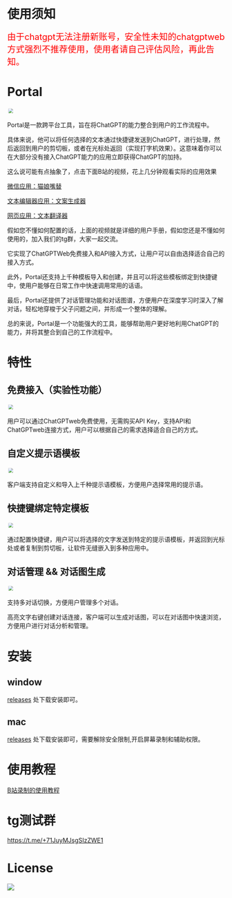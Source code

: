 # 使用须知

<span style="font-size:20px;color:red;">由于chatgpt无法注册新账号，安全性未知的chatgptweb方式强烈不推荐使用，使用者请自己评估风险，再此告知。</span>
# Portal
<img src="https://raw.githubusercontent.com/lxfater/Portal/main/screenshot/Shot8.png" style="transform:scale(0.7)" >


Portal是一款跨平台工具，旨在将ChatGPT的能力整合到用户的工作流程中。

具体来说，他可以将任何选择的文本通过快捷键发送到ChatGPT，进行处理，然后返回到用户的剪切板，或者在光标处返回（实现打字机效果）。这意味着你可以在大部分没有接入ChatGPT能力的应用立即获得ChatGPT的加持。

这么说可能有点抽象了，点击下面B站的视频，花上几分钟观看实际的应用效果

[微信应用：猫娘嘴替](https://www.bilibili.com/video/BV1Eh411V7wL/?share_source=copy_web&vd_source=20bfa77787adcf9ac929a8997bc1f024&t=306)

[文本编辑器应用：文案生成器](https://www.bilibili.com/video/BV1Eh411V7wL/?share_source=copy_web&vd_source=20bfa77787adcf9ac929a8997bc1f024&t=382)

[网页应用：文本翻译器](https://www.bilibili.com/video/BV1Eh411V7wL/?share_source=copy_web&vd_source=20bfa77787adcf9ac929a8997bc1f024&t=491)


假如您不懂如何配置的话，上面的视频就是详细的用户手册，假如您还是不懂如何使用的，加入我们的tg群，大家一起交流。


它实现了ChatGPTWeb免费接入和API接入方式，让用户可以自由选择适合自己的接入方式。

此外，Portal还支持上千种模板导入和创建，并且可以将这些模板绑定到快捷键中，使用户能够在日常工作中快速调用常用的话语。

最后，Portal还提供了对话管理功能和对话图谱，方便用户在深度学习时深入了解对话，轻松地穿梭于父子问题之间，并形成一个整体的理解。

总的来说，Portal是一个功能强大的工具，能够帮助用户更好地利用ChatGPT的能力，并将其整合到自己的工作流程中。
# 特性

## 免费接入（实验性功能）
<img src="https://raw.githubusercontent.com/lxfater/Portal/main/screenshot/Shot12.png" style="transform:scale(0.7)" >


用户可以通过ChatGPTweb免费使用，无需购买API Key，支持API和ChatGPTweb连接方式，用户可以根据自己的需求选择适合自己的方式。
## 自定义提示语模板
<img src="https://raw.githubusercontent.com/lxfater/Portal/main/screenshot/Shot10.png" style="transform:scale(0.7)" >


客户端支持自定义和导入上千种提示语模板，方便用户选择常用的提示语。

## 快捷键绑定特定模板
<img src="https://raw.githubusercontent.com/lxfater/Portal/main/screenshot/Shot11.png" style="transform:scale(0.7)" >


通过配置快捷键，用户可以将选择的文字发送到特定的提示语模板，并返回到光标处或者复制到剪切板，让软件无缝嵌入到多种应用中。

## 对话管理 && 对话图生成

<img src="https://raw.githubusercontent.com/lxfater/Portal/main/screenshot/Shot9.png" style="transform:scale(0.7)" >

支持多对话切换，方便用户管理多个对话。

高亮文字右键创建对话连接，客户端可以生成对话图，可以在对话图中快速浏览，方便用户进行对话分析和管理。

# 安装

## window

[releases](https://github.com/lxfater/Portal/releases) 处下载安装即可。

## mac

[releases](https://github.com/lxfater/Portal/releases)  处下载安装即可，需要解除安全限制,开启屏幕录制和辅助权限。

# 使用教程

<a href="https://www.bilibili.com/video/BV1Eh411V7wL/?vd_source=246776eb028c0472258dfba9f3913fef">B站录制的使用教程</a>

# tg测试群

https://t.me/+71JuyMJsgSIzZWE1

# License

<a href="https://github.com/lxfater/Portal/blob/main/License"><img src="https://img.shields.io/badge/license-Portal-brightgreen" /></a>


